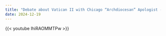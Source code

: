 ```yaml
---
title: "Debate about Vatican II with Chicago “Archdiocesan” Apologist - 5/5"
date: 2024-12-19
---
```


{{< youtube lhiRAOMMTPw >}}
